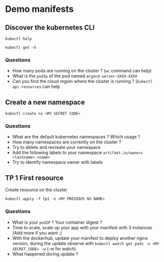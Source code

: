 # Demo manifests

## Discover the kubernetes CLI
```
kubectl help
```

```
kubectl get -h
```

### Questions
- How many pods are running on the cluster ? (`wc` command can help)
- What is the `podIp` of the pod named `argocd-server-XXXX-XXXX`
- Can you find the cloud region where the cluster is running ? (`kubectl api-resources` can help

## Create a new namespace

```
kubectl create ns <MY SECRET CODE>
```
### Questions
- What are the default kubernetes namespaces ? Which usage ?
- How many namespaces are currently on the cluster ?
- Try to delete and recreate your namespace
- Add the following labels to your namespace `artifakt.io/owner=<lastname>.<name>`
- Try to identify namespace owner with labels


## TP 1 First resource

Create resource on the cluster
```
kubectl apply -f tp1 -n <MY PREVIOUS NS NAME>
```

### Questions
- What is your `podIP` ? Your container digest ?
- Time to scale, scale up your app with your manifest with 3 instances (Add more if you want ;)
- With the dockerhub, update your manifest to deploy another nginx version, during the update observe with `kubectl watch get pods -n <MY SECRET_CODE> -w` (-w for watch)
- What happened during update ?